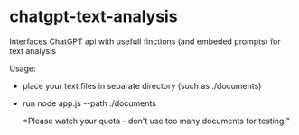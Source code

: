 # chatgpt-text-analysis
Interfaces ChatGPT api with usefull finctions (and embeded prompts) for text analysis

Usage:
- place your text files in separate directory (such as ./documents)
- run node app.js --path ./documents

  *Please watch your quota - don't use too many documents for testing!"
